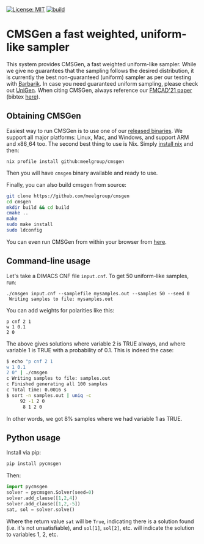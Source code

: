 [![License: MIT](https://img.shields.io/badge/License-MIT-yellow.svg)](https://opensource.org/licenses/MIT)
[![build](https://github.com/meelgroup/cmsgen/actions/workflows/build.yml/badge.svg)](https://github.com/meelgroup/cmsgen/actions/workflows/build.yml)

# CMSGen a fast weighted, uniform-like sampler
This system provides CMSGen, a fast weighted uniform-like sampler. While we give no
guarantees that the sampling follows the desired distribution, it is currently
the best non-guaranteed (uniform) sampler as per our testing with
[Barbarik](https://github.com/meelgroup/barbarik). In case you need guaranteed
uniform sampling, please check out
[UniGen](https://github.com/meelgroup/unigen). When citing CMSGen, always
reference our [FMCAD'21
paper](https://meelgroup.github.io/files/publications/fmcad21_shakuni.pdf)
(bibtex [here](https://meelgroup.github.io/publication/fmcad21/cite.bib)).

## Obtaining CMSGen
Easiest way to run CMSGen is to use one of our [released
binaries](https://github.com/meelgroup/cmsgen/releases). We support all major
platforms: Linux, Mac, and Windows, and support ARM and x86_64 too. The second
best thing to use is Nix. Simply [install nix](https://nixos.org/download/) and
then:
```shell
nix profile install github:meelgroup/cmsgen
```

Then you will have `cmsgen` binary available and ready to use.

Finally, you can also build cmsgen from source:
```bash
git clone https://github.com/meelgroup/cmsgen
cd cmsgen
mkdir build && cd build
cmake ..
make
sudo make install
sudo ldconfig
```

You can even run CMSGen from within your browser from
[here](https://www.msoos.org/cmsgen/).

## Command-line usage
Let's take a DIMACS CNF file `input.cnf`. To get 50 uniform-like samples, run:
```plain
./cmsgen input.cnf --samplefile mysamples.out --samples 50 --seed 0
 Writing samples to file: mysamples.out
```

You can add weights for polarities like this:
```plain
p cnf 2 1
w 1 0.1
2 0
```

The above gives solutions where variable 2 is TRUE always, and where variable 1 is TRUE
with a probability of 0.1. This is indeed the case:
```bash
$ echo "p cnf 2 1
w 1 0.1
2 0" | ./cmsgen
c Writing samples to file: samples.out
c Finished generating all 100 samples
c Total time: 0.0016 s
$ sort -n samples.out | uniq -c
     92 -1 2 0
      8 1 2 0
```

In other words, we got 8% samples where we had variable 1 as TRUE.

## Python usage

Install via pip:
```bash
pip install pycmsgen
```

Then:
```python
import pycmsgen
solver = pycmsgen.Solver(seed=0)
solver.add_clause([1,2,4])
solver.add_clause([1,2,-5])
sat, sol = solver.solve()
```

Where the return value `sat` will be `True`, indicating there is a solution
found (i.e. it's not unsatisfiable), and `sol[1]`, `sol[2]`, etc. will indicate
the solution to variables 1, 2, etc.
